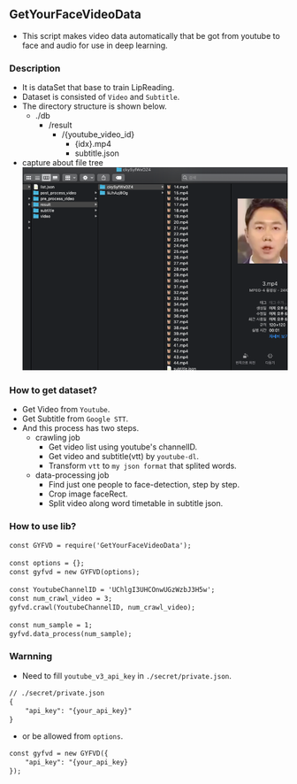 ## GetYourFaceVideoData
- This script makes video data automatically that be got from youtube to face and audio for use in deep learning.

### Description
- It is dataSet that base to train LipReading.
- Dataset is consisted of `Video` and `Subtitle`.
- The directory structure is shown below.
    - ./db
        - /result
            - /{youtube_video_id}
                - {idx}.mp4
                - subtitle.json
- capture about file tree  
![](https://github.com/keicoon/GetYourFaceVideoData/blob/master/capture/result.png)

### How to get dataset?
- Get Video from `Youtube`.
- Get Subtitle from `Google STT`.
- And this process has two steps.
    - crawling job
        - Get video list using youtube's channelID.
        - Get video and subtitle(vtt) by `youtube-dl`.
        - Transform `vtt` to `my json format` that splited words.
    - data-processing job
        - Find just one people to face-detection, step by step.
        - Crop image faceRect.
        - Split video along word timetable in subtitle json.

### How to use lib?
```
const GYFVD = require('GetYourFaceVideoData');

const options = {};
const gyfvd = new GYFVD(options);

const YoutubeChannelID = 'UChlgI3UHCOnwUGzWzbJ3H5w';
const num_crawl_video = 3;
gyfvd.crawl(YoutubeChannelID, num_crawl_video);

const num_sample = 1;
gyfvd.data_process(num_sample);
```

### Warnning
- Need to fill `youtube_v3_api_key` in `./secret/private.json`.
```
// ./secret/private.json
{
    "api_key": "{your_api_key}"
}
```
- or be allowed from `options`.
```
const gyfvd = new GYFVD({
    "api_key": "{your_api_key}
});
```